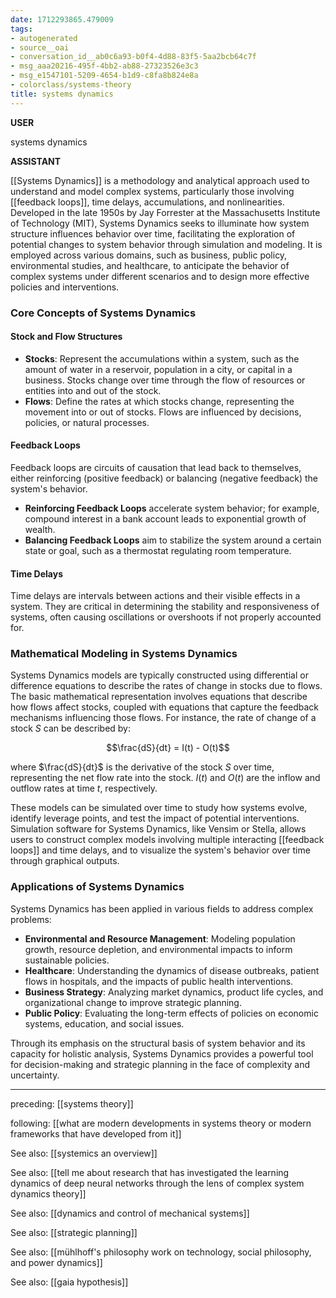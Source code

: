 ```yaml
---
date: 1712293865.479009
tags:
- autogenerated
- source__oai
- conversation_id__ab0c6a93-b0f4-4d88-83f5-5aa2bcb64c7f
- msg_aaa20216-495f-4bb2-ab88-27323526e3c3
- msg_e1547101-5209-4654-b1d9-c8fa8b824e8a
- colorclass/systems-theory
title: systems dynamics
---
```


**USER**

systems dynamics


**ASSISTANT**

[[Systems Dynamics]] is a methodology and analytical approach used to understand and model complex systems, particularly those involving [[feedback loops]], time delays, accumulations, and nonlinearities. Developed in the late 1950s by Jay Forrester at the Massachusetts Institute of Technology (MIT), Systems Dynamics seeks to illuminate how system structure influences behavior over time, facilitating the exploration of potential changes to system behavior through simulation and modeling. It is employed across various domains, such as business, public policy, environmental studies, and healthcare, to anticipate the behavior of complex systems under different scenarios and to design more effective policies and interventions.

### Core Concepts of Systems Dynamics

#### Stock and Flow Structures
- **Stocks**: Represent the accumulations within a system, such as the amount of water in a reservoir, population in a city, or capital in a business. Stocks change over time through the flow of resources or entities into and out of the stock.
- **Flows**: Define the rates at which stocks change, representing the movement into or out of stocks. Flows are influenced by decisions, policies, or natural processes.

#### Feedback Loops
Feedback loops are circuits of causation that lead back to themselves, either reinforcing (positive feedback) or balancing (negative feedback) the system's behavior. 
- **Reinforcing Feedback Loops** accelerate system behavior; for example, compound interest in a bank account leads to exponential growth of wealth.
- **Balancing Feedback Loops** aim to stabilize the system around a certain state or goal, such as a thermostat regulating room temperature.

#### Time Delays
Time delays are intervals between actions and their visible effects in a system. They are critical in determining the stability and responsiveness of systems, often causing oscillations or overshoots if not properly accounted for.

### Mathematical Modeling in Systems Dynamics

Systems Dynamics models are typically constructed using differential or difference equations to describe the rates of change in stocks due to flows. The basic mathematical representation involves equations that describe how flows affect stocks, coupled with equations that capture the feedback mechanisms influencing those flows. For instance, the rate of change of a stock $S$ can be described by:

$$\frac{dS}{dt} = I(t) - O(t)$$

where $\frac{dS}{dt}$ is the derivative of the stock $S$ over time, representing the net flow rate into the stock. $I(t)$ and $O(t)$ are the inflow and outflow rates at time $t$, respectively. 

These models can be simulated over time to study how systems evolve, identify leverage points, and test the impact of potential interventions. Simulation software for Systems Dynamics, like Vensim or Stella, allows users to construct complex models involving multiple interacting [[feedback loops]] and time delays, and to visualize the system's behavior over time through graphical outputs.

### Applications of Systems Dynamics

Systems Dynamics has been applied in various fields to address complex problems:
- **Environmental and Resource Management**: Modeling population growth, resource depletion, and environmental impacts to inform sustainable policies.
- **Healthcare**: Understanding the dynamics of disease outbreaks, patient flows in hospitals, and the impacts of public health interventions.
- **Business Strategy**: Analyzing market dynamics, product life cycles, and organizational change to improve strategic planning.
- **Public Policy**: Evaluating the long-term effects of policies on economic systems, education, and social issues.

Through its emphasis on the structural basis of system behavior and its capacity for holistic analysis, Systems Dynamics provides a powerful tool for decision-making and strategic planning in the face of complexity and uncertainty.


---

preceding: [[systems theory]]  


following: [[what are modern developments in systems theory or modern frameworks that have developed from it]]

See also: [[systemics an overview]]


See also: [[tell me about research that has investigated the learning dynamics of deep neural networks through the lens of complex system dynamics theory]]


See also: [[dynamics and control of mechanical systems]]


See also: [[strategic planning]]


See also: [[mühlhoff's philosophy work on technology, social philosophy, and power dynamics]]


See also: [[gaia hypothesis]]